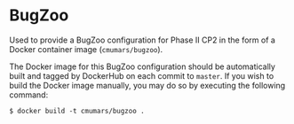 # BugZoo

Used to provide a BugZoo configuration for Phase II CP2 in the form of a
Docker container image (`cmumars/bugzoo`).

The Docker image for this BugZoo configuration should be automatically built
and tagged by DockerHub on each commit to `master`. If you wish to build the
Docker image manually, you may do so by executing the following command:

```
$ docker build -t cmumars/bugzoo .
```
